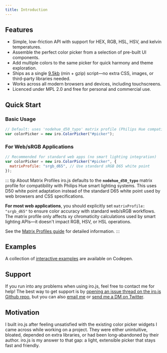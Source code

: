```yaml
---
title: Introduction
---
```


## Features

- Simple, low-friction API with support for HEX, RGB, HSL, HSV, and kelvin temperatures.
- Assemble the perfect color picker from a selection of pre-built UI components.
- Add multiple colors to the same picker for quick harmony and theme exploration.
- Ships as a single [9.5kb](https://bundlephobia.com/result?p=@jaames/iro) (min + gzip) script—no extra CSS, images, or third-party libraries needed.
- Works across all modern browsers and devices, including touchscreens.
- Licenced under MPL 2.0 and free for personal and commercial use.

## Quick Start

### Basic Usage

```js
// Default: uses 'nodehue_d50_typo' matrix profile (Philips Hue compatible)
var colorPicker = new iro.ColorPicker("#picker");
```

### For Web/sRGB Applications

```js
// Recommended for standard web apps (no smart lighting integration)
var colorPicker = new iro.ColorPicker("#picker", {
  matrixProfile: "srgb_d65", // Use standard sRGB D65 white point
});
```

::: tip About Matrix Profiles
iro.js defaults to the **`nodehue_d50_typo`** matrix profile for compatibility with Philips Hue smart lighting systems. This uses D50 white point adaptation instead of the standard D65 white point used by web browsers and CSS specifications.

**For most web applications**, you should explicitly set `matrixProfile: "srgb_d65"` to ensure color accuracy with standard web/sRGB workflows. The matrix profile only affects xy chromaticity calculations used by smart lighting APIs—it doesn't impact RGB, HSV, or HSL operations.

See the [Matrix Profiles guide](/guide.html#matrix-profiles) for detailed information.
:::

## Examples

A collection of [interactive examples](https://codepen.io/collection/XQgGRB) are available on Codepen.

## Support

If you run into any problems when using iro.js, feel free to contact me for help! The best way to get support is by [opening an issue thread on the iro.js Github repo](https://github.com/jaames/iro.js/issues), but you can also [email me](mailto:irojs@jamesdaniel.dev) or [send me a DM on Twitter](https://twitter.com/rakujira).

## Motivation

I built iro.js after feeling unsatisfied with the existing color picker widgets I came across while working on a project. They were either unintuitive, bloated, depended on extra libraries, or had been long-abandoned by their author. iro.js is my answer to that gap: a light, extensible picker that stays fast and friendly.
